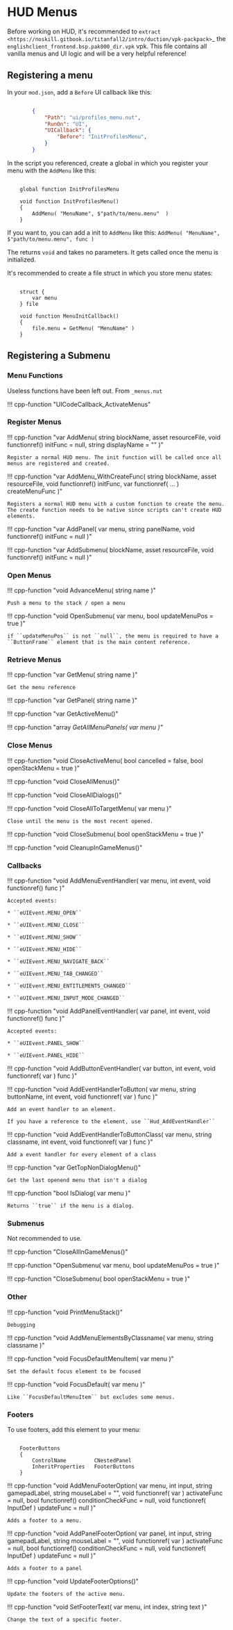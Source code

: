 # HUD Menus

Before working on HUD, it's recommended to `extract <https://noskill.gitbook.io/titanfall2/intro/duction/vpk-packpack>`_ the ``englishclient_frontend.bsp.pak000_dir.vpk`` vpk. This file contains all vanilla menus and UI logic and will be a very helpful reference!

## Registering a menu

In your ``mod.json``, add a ``Before`` UI callback like this:

```json

        {
            "Path": "ui/profiles_menu.nut",
            "RunOn": "UI",
            "UICallback": {
                "Before": "InitProfilesMenu",
            }
        }
```

In the script you referenced, create a global in which you register your menu with the ``AddMenu`` like this:

```squirrel

    global function InitProfilesMenu

    void function InitProfilesMenu()
    {
        AddMenu( "MenuName", $"path/to/menu.menu"  )
    }
```

If you want to, you can add a init to ``AddMenu`` like this: ``AddMenu( "MenuName", $"path/to/menu.menu", func )``

The returns ``void`` and takes no parameters. It gets called once the menu is initialized.

It's recommended to create a file struct in which you store menu states:

```squirrel

    struct {
        var menu
    } file

    void function MenuInitCallback()
    {
        file.menu = GetMenu( "MenuName" )
    }
```

## Registering a Submenu

### Menu Functions

Useless functions have been left out. From ``_menus.nut``

!!! cpp-function "UICodeCallback_ActivateMenus"

### Register Menus

!!! cpp-function "var AddMenu( string blockName, asset resourceFile, void functionref() initFunc = null, string displayName = "" )"

    Register a normal HUD menu. The init function will be called once all menus are registered and created.

!!! cpp-function "var AddMenu_WithCreateFunc( string blockName, asset resourceFile, void functionref() initFunc, var functionref( ... ) createMenuFunc )"

    Registers a normal HUD menu with a custom function to create the menu. The create function needs to be native since scripts can't create HUD elements.

!!! cpp-function "var AddPanel( var menu, string panelName, void functionref() initFunc = null )"

!!! cpp-function "var AddSubmenu( blockName, asset resourceFile, void functionref() initFunc = null )"

### Open Menus

!!! cpp-function "void AdvanceMenu( string name )"

    Push a menu to the stack / open a menu

!!! cpp-function "void OpenSubmenu( var menu, bool updateMenuPos = true )"

    if ``updateMenuPos`` is not ``null``, the menu is required to have a ``ButtonFrame`` element that is the main content reference. 

### Retrieve Menus

!!! cpp-function "var GetMenu( string name )"

    Get the menu reference

!!! cpp-function "var GetPanel( string name )"

!!! cpp-function "var GetActiveMenu()"

!!! cpp-function "array<var> GetAllMenuPanels( var menu )"

### Close Menus

!!! cpp-function "void CloseActiveMenu( bool cancelled = false, bool openStackMenu = true )"

!!! cpp-function "void CloseAllMenus()"

!!! cpp-function "void CloseAllDialogs()"

!!! cpp-function "void CloseAllToTargetMenu( var menu )"

    Close until the menu is the most recent opened.

!!! cpp-function "void CloseSubmenu( bool openStackMenu = true )"

!!! cpp-function "void CleanupInGameMenus()"

### Callbacks

!!! cpp-function "void AddMenuEventHandler( var menu, int event, void functionref() func )"

    Accepted events:

    * ``eUIEvent.MENU_OPEN``

    * ``eUIEvent.MENU_CLOSE``

    * ``eUIEvent.MENU_SHOW``

    * ``eUIEvent.MENU_HIDE``

    * ``eUIEvent.MENU_NAVIGATE_BACK``

    * ``eUIEvent.MENU_TAB_CHANGED``

    * ``eUIEvent.MENU_ENTITLEMENTS_CHANGED``

    * ``eUIEvent.MENU_INPUT_MODE_CHANGED``

!!! cpp-function "void AddPanelEventHandler( var panel, int event, void functionref() func )"

    Accepted events:

    * ``eUIEvent.PANEL_SHOW``

    * ``eUIEvent.PANEL_HIDE``

!!! cpp-function "void AddButtonEventHandler( var button, int event, void functionref( var ) func )"

!!! cpp-function "void AddEventHandlerToButton( var menu, string buttonName, int event, void functionref( var ) func )"

    Add an event handler to an element.

    If you have a reference to the element, use ``Hud_AddEventHandler``

!!! cpp-function "void AddEventHandlerToButtonClass( var menu, string classname, int event, void functionref( var ) func )"

    Add a event handler for every element of a class

!!! cpp-function "var GetTopNonDialogMenu()"

    Get the last openend menu that isn't a dialog

!!! cpp-function "bool IsDialog( var menu )"

    Returns ``true`` if the menu is a dialog.



### Submenus

Not recommended to use.

!!! cpp-function "CloseAllInGameMenus()"

!!! cpp-function "OpenSubmenu( var menu, bool updateMenuPos = true )"

!!! cpp-function "CloseSubmenu( bool openStackMenu = true )"


### Other

!!! cpp-function "void PrintMenuStack()"

    Debugging

!!! cpp-function "void AddMenuElementsByClassname( var menu, string classname )"

!!! cpp-function "void FocusDefaultMenuItem( var menu )"

    Set the default focus element to be focused

!!! cpp-function "void FocusDefault( var menu )"

    Like ``FocusDefaultMenuItem`` but excludes some menus.

### Footers

To use footers, add this element to your menu:

```

	FooterButtons
	{
		ControlName			CNestedPanel
		InheritProperties	FooterButtons
	}
```

!!! cpp-function "void AddMenuFooterOption( var menu, int input, string gamepadLabel, string mouseLabel = "", void functionref( var ) activateFunc = null, bool functionref() conditionCheckFunc = null, void functionref( InputDef ) updateFunc = null )"

    Adds a footer to a menu.

!!! cpp-function "void AddPanelFooterOption( var panel, int input, string gamepadLabel, string mouseLabel = "", void functionref( var ) activateFunc = null, bool functionref() conditionCheckFunc = null, void functionref( InputDef ) updateFunc = null )"

    Adds a footer to a panel

!!! cpp-function "void UpdateFooterOptions()"

    Update the footers of the active menu.

!!! cpp-function "void SetFooterText( var menu, int index, string text )"

    Change the text of a specific footer.
